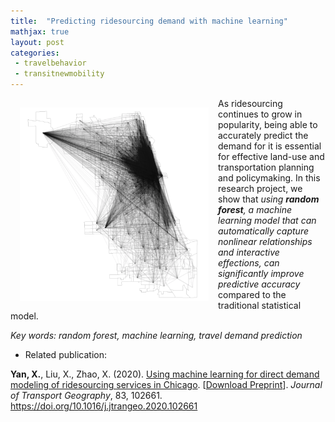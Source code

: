 ```yaml
---
title:  "Predicting ridesourcing demand with machine learning"
mathjax: true
layout: post
categories: 
 - travelbehavior
 - transitnewmobility
---
```



<img align="left" width="302" height="310" src="https://github.com/jacobyan0/jacobyan0.github.io/raw/master/images/TNCTripFlow.png" style="vertical-align:middle;margin:15px 15px"> As ridesourcing continues to grow in popularity, being able to accurately predict the demand for it is essential for effective land-use and transportation planning and policymaking. In this research project, we show that *using **random forest**, a machine learning model that can automatically capture nonlinear relationships and interactive effections, can significantly improve predictive accuracy* compared to the traditional statistical model.

*Key words: random forest, machine learning, travel demand prediction*

* Related publication:

**Yan, X.**, Liu, X., Zhao, X. (2020). <ins>Using machine learning for direct demand modeling of ridesourcing services in Chicago</ins>. [[Download Preprint](https://www.researchgate.net/profile/Xiang-Yan-8/publication/339003473_Using_Machine_Learning_for_Direct_Demand_Modeling_of_Ridesourcing_Services_in_Chicago/links/5e417894299bf1cdb91f5001/Using-Machine-Learning-for-Direct-Demand-Modeling-of-Ridesourcing-Services-in-Chicago.pdf?_sg%5B0%5D=VcEyQUtWyQZKvQIv9_eak-QwK9_zUUZ7oS3LO7IVNPV9iXLwY4WqJ0xWEdQ0DPOj_0dDfpC47-SkCMKUg4oIrg.gzhJYuTj12OhLiimCp4uM6Pu13CLfs0Ik_2JCLsMO-fDi57eNhAQq2tTZ7FYp_DXCaXc29wTyBVQa1ifTg_O6w.Z0Ofr5HCCn8-9lQczF6_8E-qmF71CikjTh3H7B9cim8fjd-TgT1ZL7ift6zavI-kWj2kfsVLUnBKTgGno9-Fvw&_sg%5B1%5D=SEiZYJWf9TbNrknVzdiOQNgZ0nbsBRToYTOwIWLghUj53Bs5POZYILIP1sB2pyR3Zb9Qjz0r0F8Yt31ZO3ErERHejy73YWWwhHp9Gb-Pyt4f.gzhJYuTj12OhLiimCp4uM6Pu13CLfs0Ik_2JCLsMO-fDi57eNhAQq2tTZ7FYp_DXCaXc29wTyBVQa1ifTg_O6w.Z0Ofr5HCCn8-9lQczF6_8E-qmF71CikjTh3H7B9cim8fjd-TgT1ZL7ift6zavI-kWj2kfsVLUnBKTgGno9-Fvw&_iepl=)]. *Journal of Transport Geography*, 83, 102661. https://doi.org/10.1016/j.jtrangeo.2020.102661

